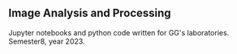 ## Image Analysis and Processing

Jupyter notebooks and python code written for GG's laboratories.  
Semester8, year 2023.
